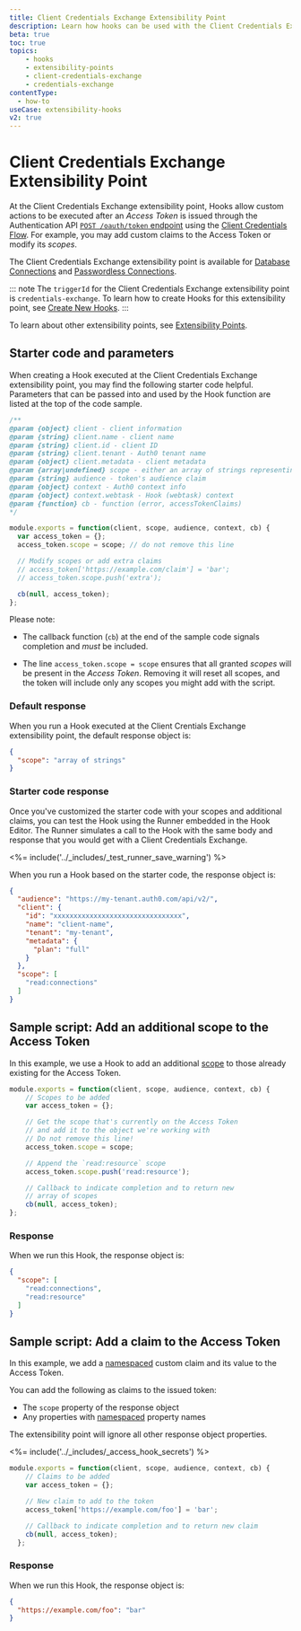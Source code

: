 ```yaml
---
title: Client Credentials Exchange Extensibility Point
description: Learn how hooks can be used with the Client Credentials Exchange extensibility point, which is available for database connections and passwordless connections.
beta: true
toc: true
topics:
    - hooks
    - extensibility-points
    - client-credentials-exchange
    - credentials-exchange
contentType:
  - how-to
useCase: extensibility-hooks
v2: true
---
```


# Client Credentials Exchange Extensibility Point

At the Client Credentials Exchange extensibility point, Hooks allow custom actions to be executed after an <dfn data-key="access-token">Access Token</dfn> is issued through the Authentication API [`POST /oauth/token` endpoint](/api/authentication#client-credentials-flow) using the [Client Credentials Flow](/flows/concepts/client-credentials). For example, you may add custom claims to the Access Token or modify its <dfn data-key="scope">scopes</dfn>.

The Client Credentials Exchange extensibility point is available for [Database Connections](/connections/database) and [Passwordless Connections](/connections/passwordless).

::: note
The `triggerId` for the Client Credentials Exchange extensibility point is `credentials-exchange`. To learn how to create Hooks for this extensibility point, see [Create New Hooks](/hooks/create).
:::

To learn about other extensibility points, see [Extensibility Points](/hooks/extensibility-points).

## Starter code and parameters

When creating a Hook executed at the Client Credentials Exchange extensibility point, you may find the following starter code helpful. Parameters that can be passed into and used by the Hook function are listed at the top of the code sample.

```js
/**
@param {object} client - client information
@param {string} client.name - client name
@param {string} client.id - client ID
@param {string} client.tenant - Auth0 tenant name
@param {object} client.metadata - client metadata
@param {array|undefined} scope - either an array of strings representing the token's scope claim, or undefined
@param {string} audience - token's audience claim
@param {object} context - Auth0 context info
@param {object} context.webtask - Hook (webtask) context
@param {function} cb - function (error, accessTokenClaims)
*/

module.exports = function(client, scope, audience, context, cb) {
  var access_token = {};
  access_token.scope = scope; // do not remove this line

  // Modify scopes or add extra claims
  // access_token['https://example.com/claim'] = 'bar';
  // access_token.scope.push('extra');

  cb(null, access_token);
};
```

Please note:

* The callback function (`cb`) at the end of the sample code signals completion and *must* be included.
- The line `access_token.scope = scope` ensures that all granted <dfn data-key="scope">scopes</dfn> will be present in the <dfn data-key="access-token">Access Token</dfn>. Removing it will reset all scopes, and the token will include only any scopes you might add with the script.

### Default response

When you run a Hook executed at the Client Crentials Exchange extensibility point, the default response object is:

```json
{
  "scope": "array of strings"
}
```

### Starter code response

Once you've customized the starter code with your scopes and additional claims, you can test the Hook using the Runner embedded in the Hook Editor. The Runner simulates a call to the Hook with the same body and response that you would get with a Client Credentials Exchange. 

<%= include('../_includes/_test_runner_save_warning') %>

When you run a Hook based on the starter code, the response object is:

```json
{
  "audience": "https://my-tenant.auth0.com/api/v2/",
  "client": {
    "id": "xxxxxxxxxxxxxxxxxxxxxxxxxxxxxxxx",
    "name": "client-name",
    "tenant": "my-tenant",
    "metadata": {
      "plan": "full"
    }
  },
  "scope": [
    "read:connections"
  ]
}
```

## Sample script: Add an additional scope to the Access Token

In this example, we use a Hook to add an additional [scope](/scopes) to those already existing for the Access Token.

```js
module.exports = function(client, scope, audience, context, cb) {
    // Scopes to be added
    var access_token = {};

    // Get the scope that's currently on the Access Token
    // and add it to the object we're working with
    // Do not remove this line!
    access_token.scope = scope;

    // Append the `read:resource` scope
    access_token.scope.push('read:resource');

    // Callback to indicate completion and to return new
    // array of scopes
    cb(null, access_token);
};
```

### Response

When we run this Hook, the response object is:

```json
{
  "scope": [
    "read:connections",
    "read:resource"
  ]
}
```

## Sample script: Add a claim to the Access Token

In this example, we add a [namespaced](/tokens/guides/create-namespaced-custom-claims) custom claim and its value to the Access Token.

You can add the following as claims to the issued token:

* The `scope` property of the response object
* Any properties with [namespaced](/tokens/concepts/claims-namespacing) property names

The extensibility point will ignore all other response object properties.

<%= include('../_includes/_access_hook_secrets') %>

```js
module.exports = function(client, scope, audience, context, cb) {
    // Claims to be added
    var access_token = {};

    // New claim to add to the token
    access_token['https://example.com/foo'] = 'bar';

    // Callback to indicate completion and to return new claim
    cb(null, access_token);
  };
```

### Response

When we run this Hook, the response object is:

```json
{
  "https://example.com/foo": "bar"
}
```